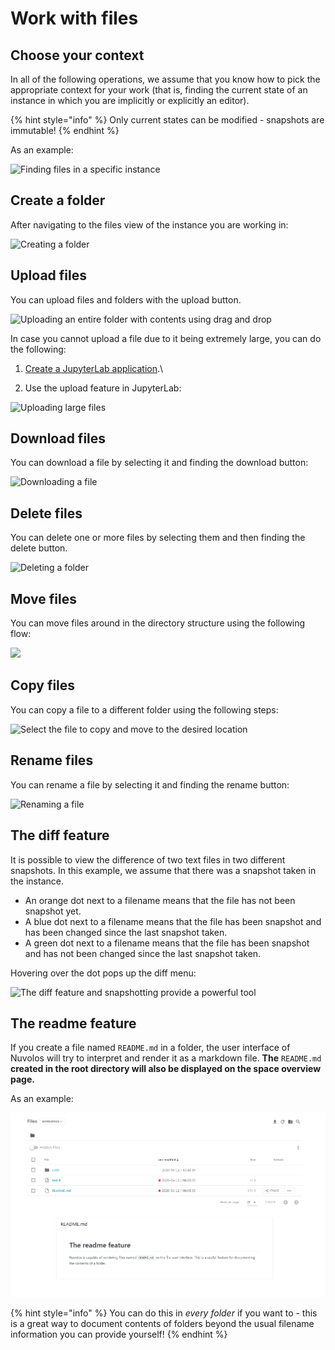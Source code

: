 # Work with files

## Choose your context

In all of the following operations, we assume that you know how to pick the appropriate context for your work (that is, finding the current state of an instance in which you are implicitly or explicitly an editor).

{% hint style="info" %}
Only current states can be modified - snapshots are immutable!
{% endhint %}

As an example:

![Finding files in a specific instance](../../.gitbook/assets/pick\_context\_ed.gif)

## Create a folder

After navigating to the files view of the instance you are working in:

![Creating a folder](../../.gitbook/assets/create\_folder\_ed.gif)

## Upload files

You can upload files and folders with the upload button.

![Uploading an entire folder with contents using drag and drop](../../.gitbook/assets/upload\_folder\_ed.gif)

In case you cannot upload a file due to it being extremely large, you can do the following:

1. [Create a JupyterLab application](../work-with-applications/create-an-application.md).\

2. Use the upload feature in JupyterLab:

![Uploading large files](../../.gitbook/assets/upload\_jupyter\_ed.gif)

## Download files

You can download a file by selecting it and finding the download button:

![Downloading a file](<../../.gitbook/assets/download\_file\_ed (1).gif>)

## Delete files

You can delete one or more files by selecting them and then finding the delete button.

![Deleting a folder](../../.gitbook/assets/delete\_folder\_ed.gif)

## Move files

You can move files around in the directory structure using the following flow:

![](../../.gitbook/assets/move\_file\_ed.gif)

## Copy files

You can copy a file to a different folder using the following steps:

![Select the file to copy and move to the desired location](../../.gitbook/assets/copy\_file\_ed.gif)

## Rename files

You can rename a file by selecting it and finding the rename button:

![Renaming a file](../../.gitbook/assets/rename\_file\_ed.gif)

## The diff feature

It is possible to view the difference of two text files in two different snapshots. In this example, we assume that there was a snapshot taken in the instance.

* An orange dot next to a filename means that the file has not been snapshot yet.
* A blue dot next to a filename means that the file has been snapshot and has been changed since the last snapshot taken.
* A green dot next to a filename means that the file has been snapshot and has not been changed since the last snapshot taken.

Hovering over the dot pops up the diff menu:

![The diff feature and snapshotting provide a powerful tool](../../.gitbook/assets/diff\_feature\_ed.gif)

## The readme feature

If you create a file named `README.md` in a folder, the user interface of Nuvolos will try to interpret and render it as a markdown file. **The** `README.md` **created in the root directory will also be displayed on the space overview page.**

As an example:

![](../../.gitbook/assets/readme.png)

{% hint style="info" %}
You can do this in _every folder_ if you want to - this is a great way to document contents of folders beyond the usual filename information you can provide yourself!
{% endhint %}

##









